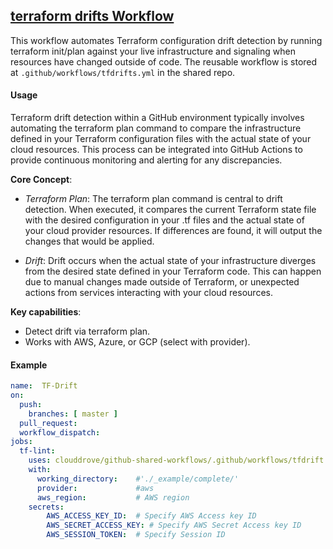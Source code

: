 ## [terraform drifts Workflow](https://github.com/clouddrove/github-shared-workflows/blob/master/.github/workflows/tfdrifts.yml)

This workflow automates Terraform configuration drift detection by running terraform init/plan against your live infrastructure and signaling when resources have changed outside of code. The reusable workflow is stored at `.github/workflows/tfdrifts.yml` in the shared repo.

#### Usage
Terraform drift detection within a GitHub environment typically involves automating the terraform plan command to compare the infrastructure defined in your Terraform configuration files with the actual state of your cloud resources. This process can be integrated into GitHub Actions to provide continuous monitoring and alerting for any discrepancies.

**Core Concept**:

- *Terraform Plan*: The terraform plan command is central to drift detection. When executed, it compares the current Terraform state file with the desired configuration in your .tf files and the actual state of your cloud provider resources. If differences are found, it will output the changes that would be applied.

- *Drift*: Drift occurs when the actual state of your infrastructure diverges from the desired state defined in your Terraform code. This can happen due to manual changes made outside of Terraform, or unexpected actions from services interacting with your cloud resources.

**Key capabilities**:
- Detect drift via terraform plan.
- Works with AWS, Azure, or GCP (select with provider).

#### Example
```yaml
name:  TF-Drift
on:
  push:
    branches: [ master ]
  pull_request:
  workflow_dispatch:
jobs:
  tf-lint:
    uses: clouddrove/github-shared-workflows/.github/workflows/tfdrift.yml@master
    with:  
      working_directory:    #'./_example/complete/'
      provider:             #aws
      aws_region:           # AWS region
    secrets:
        AWS_ACCESS_KEY_ID:  # Specify AWS Access key ID
        AWS_SECRET_ACCESS_KEY: # Specify AWS Secret Access key ID
        AWS_SESSION_TOKEN:  # Specify Session ID
```